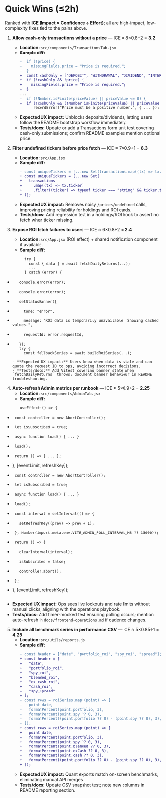 # Quick Wins (≤2h)

Ranked with **ICE (Impact × Confidence ÷ Effort)**; all are high-impact, low-complexity fixes tied to the pains above.

1. **Allow cash-only transactions without a price** — ICE ≈ 8×0.8÷2 = **3.2**
   - **Location:** `src/components/TransactionsTab.jsx`
   - **Sample diff:**
     ```diff
     -  if (!price) {
     -    missingFields.price = "Price is required.";
     -  }
     +  const cashOnly = ["DEPOSIT", "WITHDRAWAL", "DIVIDEND", "INTEREST"].includes(type);
     +  if (!cashOnly && !price) {
     +    missingFields.price = "Price is required.";
     +  }
     ...
     -  if (!Number.isFinite(priceValue) || priceValue <= 0) {
     +  if (!cashOnly && (!Number.isFinite(priceValue) || priceValue <= 0)) {
           recordError("Price must be a positive number.", { ... });
     ```
   - **Expected UX impact:** Unblocks deposits/dividends, letting users follow the README bootstrap workflow immediately.
   - **Tests/docs:** Update or add a Transactions form unit test covering cash-only submissions; confirm README examples mention optional price.

2. **Filter undefined tickers before price fetch** — ICE ≈ 7×0.9÷1 = **6.3**
   - **Location:** `src/App.jsx`
   - **Sample diff:**
     ```diff
     - const uniqueTickers = [...new Set(transactions.map((tx) => tx.ticker))];
     + const uniqueTickers = [...new Set(
     +   transactions
     +     .map((tx) => tx.ticker)
     +     .filter((ticker) => typeof ticker === "string" && ticker.trim())
     + )];
     ```
   - **Expected UX impact:** Removes noisy `/prices/undefined` calls, improving pricing reliability for holdings and ROI cards.
   - **Tests/docs:** Add regression test in a holdings/ROI hook to assert no fetch when ticker missing.

3. **Expose ROI fetch failures to users** — ICE ≈ 6×0.8÷2 = **2.4**
   - **Location:** `src/App.jsx` (ROI effect) + shared notification component if available.
   - **Sample diff:**
     ```diff
       try {
         const { data } = await fetchDailyReturns(...);
         ...
       } catch (error) {
-        console.error(error);
+        console.error(error);
+        setStatusBanner({
+          tone: "error",
+          message: "ROI data is temporarily unavailable. Showing cached values.",
+          requestId: error.requestId,
+        });
         try {
           const fallbackSeries = await buildRoiSeries(...);
     ```
   - **Expected UX impact:** Users know when data is stale and can quote the request ID to ops, avoiding incorrect decisions.
   - **Tests/docs:** Add Vitest covering banner state when `fetchDailyReturns` throws; document banner behaviour in README troubleshooting.

4. **Auto-refresh Admin metrics per runbook** — ICE ≈ 5×0.9÷2 = **2.25**
   - **Location:** `src/components/AdminTab.jsx`
   - **Sample diff:**
     ```diff
     useEffect(() => {
-      const controller = new AbortController();
-      let isSubscribed = true;
-      async function load() { ... }
-      load();
-      return () => { ... };
-    }, [eventLimit, refreshKey]);
+      const controller = new AbortController();
+      let isSubscribed = true;
+      async function load() { ... }
+      load();
+      const interval = setInterval(() => {
+        setRefreshKey((prev) => prev + 1);
+      }, Number(import.meta.env.VITE_ADMIN_POLL_INTERVAL_MS ?? 15000));
+      return () => {
+        clearInterval(interval);
+        isSubscribed = false;
+        controller.abort();
+      };
+    }, [eventLimit, refreshKey]);
     ```
   - **Expected UX impact:** Ops sees live lockouts and rate limits without manual clicks, aligning with the operations playbook.
   - **Tests/docs:** Add timer-mocked test ensuring polling occurs; mention auto-refresh in `docs/frontend-operations.md` if cadence changes.

5. **Include all benchmark series in performance CSV** — ICE ≈ 5×0.85÷1 = **4.25**
   - **Location:** `src/utils/reports.js`
   - **Sample diff:**
     ```diff
     - const header = ["date", "portfolio_roi", "spy_roi", "spread"];
     + const header = [
     +   "date",
     +   "portfolio_roi",
     +   "spy_roi",
     +   "blended_roi",
     +   "ex_cash_roi",
     +   "cash_roi",
     +   "spy_spread"
     + ];
     - const rows = roiSeries.map((point) => [
     -   point.date,
     -   formatPercent(point.portfolio, 3),
     -   formatPercent(point.spy ?? 0, 3),
     -   formatPercent((point.portfolio ?? 0) - (point.spy ?? 0), 3),
     - ]);
     + const rows = roiSeries.map((point) => [
     +   point.date,
     +   formatPercent(point.portfolio, 3),
     +   formatPercent(point.spy ?? 0, 3),
     +   formatPercent(point.blended ?? 0, 3),
     +   formatPercent(point.exCash ?? 0, 3),
     +   formatPercent(point.cash ?? 0, 3),
     +   formatPercent((point.portfolio ?? 0) - (point.spy ?? 0), 3),
     + ]);
     ```
   - **Expected UX impact:** Quant exports match on-screen benchmarks, eliminating manual API merges.
   - **Tests/docs:** Update CSV snapshot test; note new columns in README reporting section.
